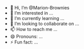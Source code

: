 - 👋 Hi, I’m @Marion-Brownies
- 👀 I’m interested in ...
- 🌱 I’m currently learning ...
- 💞️ I’m looking to collaborate on ...
- 📫 How to reach me ...
- 😄 Pronouns: ...
- ⚡ Fun fact: ...

<!---
Marion-Brownies/Marion-Brownies is a ✨ special ✨ repository because its `README.md` (this file) appears on your GitHub profile.
You can click the Preview link to take a look at your changes.
--->
